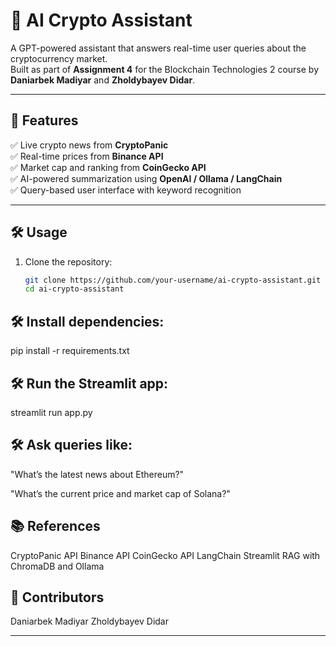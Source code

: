 # 🧠 AI Crypto Assistant

A GPT-powered assistant that answers real-time user queries about the cryptocurrency market.  
Built as part of **Assignment 4** for the Blockchain Technologies 2 course by **Daniarbek Madiyar** and **Zholdybayev Didar**.

---

## 📌 Features

✅ Live crypto news from **CryptoPanic**  
✅ Real-time prices from **Binance API**  
✅ Market cap and ranking from **CoinGecko API**  
✅ AI-powered summarization using **OpenAI / Ollama / LangChain**  
✅ Query-based user interface with keyword recognition

---

## 🛠️ Usage

1. Clone the repository:
   ```bash
   git clone https://github.com/your-username/ai-crypto-assistant.git
   cd ai-crypto-assistant
   
## 🛠️ Install dependencies:

pip install -r requirements.txt

## 🛠️ Run the Streamlit app:

streamlit run app.py

## 🛠️ Ask queries like:

"What’s the latest news about Ethereum?"

"What’s the current price and market cap of Solana?"

## 📚 References

CryptoPanic API
Binance API
CoinGecko API
LangChain
Streamlit
RAG with ChromaDB and Ollama

## 👥 Contributors

Daniarbek Madiyar
Zholdybayev Didar

---
